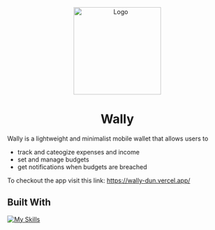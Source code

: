 

<div align="center">
  <img src="https://github.com/Vasallius/wally/assets/64886200/8798004a-5985-4dfc-aeaf-d281fb58052b" alt="Logo" width="200">

   # Wally

</div>

Wally is a lightweight and minimalist mobile wallet that allows users to 
- track and cateogize expenses and income
- set and manage budgets
- get notifications when budgets are breached

To checkout the app visit this link: https://wally-dun.vercel.app/

## Built With

[![My Skills](https://skillicons.dev/icons?i=svelte,vite,tailwind,typescript,firebase,vercel)](https://skillicons.dev)


